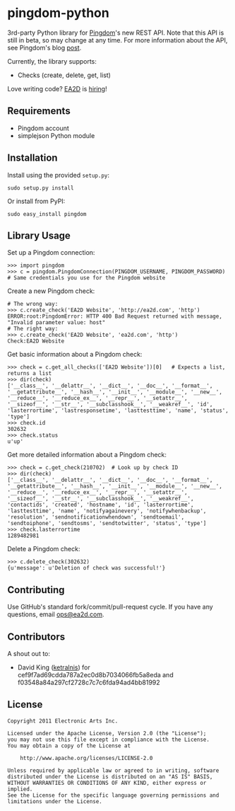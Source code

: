 pingdom-python
=====================
3rd-party Python library for [Pingdom](http://pingdom.com)'s new REST API.  Note that this API is still in beta, so may change at any time.  For more information about the API, see Pingdom's blog [post](http://royal.pingdom.com/2011/03/22/new-pingdom-api-enters-public-beta/).

Currently, the library supports:

* Checks (create, delete, get, list)

Love writing code? [EA2D](http://ea2d.com) is [hiring](http://ea2d.com/jobs/)!


Requirements
--------------------
- Pingdom account
- simplejson Python module


Installation
--------------------
Install using the provided `setup.py`:

    sudo setup.py install

Or install from PyPI:

    sudo easy_install pingdom


Library Usage
--------------------
Set up a Pingdom connection:
    
    >>> import pingdom
    >>> c = pingdom.PingdomConnection(PINGDOM_USERNAME, PINGDOM_PASSWORD)  # Same credentials you use for the Pingdom website
        
Create a new Pingdom check:

    # The wrong way:
    >>> c.create_check('EA2D Website', 'http://ea2d.com', 'http')
    ERROR:root:PingdomError: HTTP 400 Bad Request returned with message, "Invalid parameter value: host"
    # The right way:
    >>> c.create_check('EA2D Website', 'ea2d.com', 'http')
    Check:EA2D Website
    
Get basic information about a Pingdom check:

    >>> check = c.get_all_checks(['EA2D Website'])[0]   # Expects a list, returns a list
    >>> dir(check)
    ['__class__', '__delattr__', '__dict__', '__doc__', '__format__', '__getattribute__', '__hash__', '__init__', '__module__', '__new__', '__reduce__', '__reduce_ex__', '__repr__', '__setattr__', '__sizeof__', '__str__', '__subclasshook__', '__weakref__', 'id', 'lasterrortime', 'lastresponsetime', 'lasttesttime', 'name', 'status', 'type']
    >>> check.id
    302632
    >>> check.status
    u'up'

Get more detailed information about a Pingdom check:

    >>> check = c.get_check(210702)  # Look up by check ID
    >>> dir(check)
    ['__class__', '__delattr__', '__dict__', '__doc__', '__format__', '__getattribute__', '__hash__', '__init__', '__module__', '__new__', '__reduce__', '__reduce_ex__', '__repr__', '__setattr__', '__sizeof__', '__str__', '__subclasshook__', '__weakref__', 'contactids', 'created', 'hostname', 'id', 'lasterrortime', 'lasttesttime', 'name', 'notifyagainevery', 'notifywhenbackup', 'resolution', 'sendnotificationwhendown', 'sendtoemail', 'sendtoiphone', 'sendtosms', 'sendtotwitter', 'status', 'type']
    >>> check.lasterrortime
    1289482981

Delete a Pingdom check:

    >>> c.delete_check(302632)
    {u'message': u'Deletion of check was successful!'}


Contributing
--------------------
Use GitHub's standard fork/commit/pull-request cycle.  If you have any questions, email <ops@ea2d.com>.

Contributors
--------------------
A shout out to:
* David King ([ketralnis](https://github.com/ketralnis)) for cef9f7ad69cdda787a2ec0d8b7034066fb5a8eda and f03548a84a297cf2728c7c7c6fda94ad4bb81992


License
--------------------

    Copyright 2011 Electronic Arts Inc.

    Licensed under the Apache License, Version 2.0 (the "License");
    you may not use this file except in compliance with the License.
    You may obtain a copy of the License at

        http://www.apache.org/licenses/LICENSE-2.0

    Unless required by applicable law or agreed to in writing, software
    distributed under the License is distributed on an "AS IS" BASIS,
    WITHOUT WARRANTIES OR CONDITIONS OF ANY KIND, either express or implied.
    See the License for the specific language governing permissions and
    limitations under the License.
